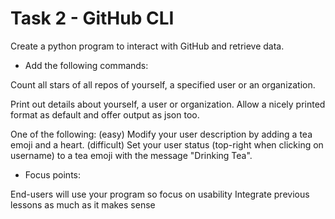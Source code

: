 # Task 2 - GitHub CLI

Create a python program to interact with GitHub and retrieve data.

- Add the following commands:

Count all stars of all repos of yourself, a specified user or an organization.

Print out details about yourself, a user or organization. 
Allow a nicely printed format as default and offer output as json too.

One of the following:
(easy) Modify your user description by adding a tea emoji and a heart.
(difficult) Set your user status (top-right when clicking on username) to a tea emoji with the message "Drinking Tea".

- Focus points:

End-users will use your program so focus on usability
Integrate previous lessons as much as it makes sense
